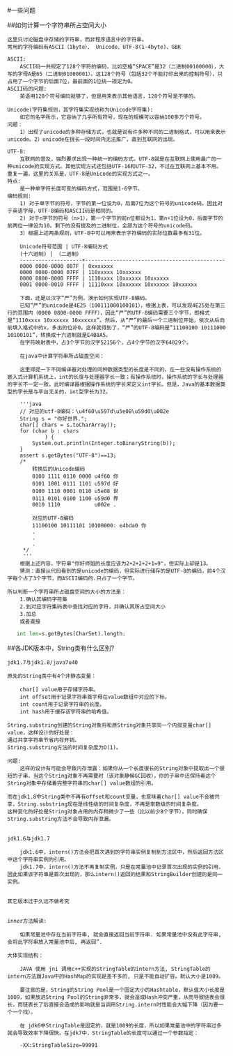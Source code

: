 #一些问题

##如何计算一个字符串所占空间大小

    这里只讨论磁盘中存储的字符串，而非程序语言中的字符串。
    常用的字符编码有ASCII（1byte）、 Unicode、UTF-8(1-4byte)、GBK
    
    ASCII:
        ASCII码一共规定了128个字符的编码，比如空格“SPACE”是32（二进制00100000），大写的字母A是65（二进制01000001）。这128个符号（包括32个不能打印出来的控制符号），只占用了一个字节的后面7位，最前面的1位统一规定为0。
    ASCII码的问题:
        英语用128个符号编码就够了，但是用来表示其他语言，128个符号是不够的。
        
    Unicode(字符集规则，其字符集实现统称为Unicode字符集):
        如它的名字所示，它容纳了几乎所有符号，现在的规模可以容纳100多万个符号。
    问题：
        1）出现了unicode的多种存储方式，也就是说有许多种不同的二进制格式，可以用来表示unicode。2）unicode在很长一段时间内无法推广，直到互联网的出现。
        
    UTF-8:
        互联网的普及，强烈要求出现一种统一的编码方式。UTF-8就是在互联网上使用最广的一种unicode的实现方式。其他实现方式还包括UTF-16和UTF-32，不过在互联网上基本不用。重复一遍，这里的关系是，UTF-8是Unicode的实现方式之一。
    特点:
        是一种单字符长度可变的编码方式，范围是1-6字节。
    编码规则:
        1) 对于单字节的符号，字节的第一位设为0，后面7位为这个符号的unicode码。因此对于英语字母，UTF-8编码和ASCII码是相同的。
        2) 对于n字节的符号（n>1），第一个字节的前n位都设为1，第n+1位设为0，后面字节的前两位一律设为10。剩下的没有提及的二进制位，全部为这个符号的unicode码。
        3）根据上述两条规则，UTF-8中可以用来表示字符编码的实际位数最多有31位。
        
        Unicode符号范围 | UTF-8编码方式
        (十六进制) | （二进制）
        --------------------+---------------------------------------------
        0000 0000-0000 007F | 0xxxxxxx
        0000 0080-0000 07FF | 110xxxxx 10xxxxxx
        0000 0800-0000 FFFF | 1110xxxx 10xxxxxx 10xxxxxx
        0001 0000-0010 FFFF | 11110xxx 10xxxxxx 10xxxxxx 10xxxxxx
        
        下面，还是以汉字“严”为例，演示如何实现UTF-8编码。
        已知“严”的unicode是4E25（100111000100101），根据上表，可以发现4E25处在第三行的范围内（0000 0800-0000 FFFF），因此“严”的UTF-8编码需要三个字节，即格式是“1110xxxx 10xxxxxx 10xxxxxx”。然后，从“严”的最后一个二进制位开始，依次从后向前填入格式中的x，多出的位补0。这样就得到了，“严”的UTF-8编码是“11100100 10111000 10100101”，转换成十六进制就是E4B8A5。
        在字符映射表中，占3个字节的汉字52156个，占4个字节的汉字64029个。
        
        在java中计算字符串所占磁盘空间：
         
        这里得提一下不同编译器对处理的同种数据类型的长度是不同的，在一些没有操作系统的嵌入式计算机系统上，int的长度与处理器字长一致；有操作系统时，操作系统的字长与处理器的字长不一定一致，此时编译器根据操作系统的字长来定义int字长。但是，Java的基本数据类型的字长是与平台无关的，int型字长为32。

        '''java
        // 对应的utf-8编码：\u4f60\u597d\u5e08\u59d0\u002e
        String s = "你好世界.";
        char[] chars = s.toCharArray();
        for (char b : chars
                ) {
            System.out.println(Integer.toBinaryString(b));
        }
        assert s.getBytes("UTF-8")==13;
        /*
            转换后的Unicode编码
            0100 1111 0110 0000 u4f60 你
            0101 1001 0111 1101 u597d 好
            0100 1110 0001 0110 u5e08 世
            0111 0101 0100 1100 u59d0 界
            0010 1110           u002e .

            对应的UTF-8编码
            11100100 10111101 10100000: e4bda0 你
            .
            .
            .
         */
         '''
        根据上述内容，字符串"你好师姐的长度应该为2+2+2+2+1=9"，但实际上却是13。
        猜测：直接从代码看到的是unicode的编码，但实际进行储存的是UTF-8的编码，前4个汉字每个占了3个字节，而ASCII编码的.只占了一个字节。
        
    所以判断一个字符串所占磁盘空间的大小的方法是：
        1.确认其编码字符集
        2.到对应字符集码表中查找对应的字符，并确认其所占空间大小
        3.加总
        或者直接
```python
   int len=s.getBytes(CharSet).length;
```  
         
##各JDK版本中，String类有什么区别?
    
    jdk1.7与jdk1.8/java7u40
    
    原先的String类中有4个非静态变量：
    
        char[] value用于存储字符串。
        int offset用于记录字符串首字母在value数组中对应的下标。
        int count用于记录字符串的长度。
        int hash用于缓存该字符串的哈希值。
        
    String.substring创建的String对象将和原String对象共享同一个内部变量char[] value，这样设计的好处是：
    通过共享字符串节省内存开销。
    String.substring方法的时间复杂度为O(1)。
    
    问题:
        这样的设计有可能会导致内存泄露：如果你从一个长度很长的String对象中提取出一个很短的子串，当这个String对象不再需要时（该对象静候GC回收），你的子串中还保持着这个String对象中存储着完整字符串的char[] value数组的引用。
    
    而在jdk1.8中String类中不再有offset和count变量，也意味着char[] value不会被共享，String.substring现在是线性级的时间复杂度，不再是常数级的时间复杂度。
    这种变化的好处是String对象占用的内存稍微少了一些（比以前少8个字节），同时确保String.substring方法不会导致内存泄漏。
    
    
    jdk1.6与jdk1.7
    
        jdk1.6中，intern()方法会把首次遇到的字符串实例复制到方法区中，然后返回方法区中这个字符串实例的引用。
        jdk1.7中，intern()方法不再复制实例，只是在常量池中记录首次出现的实例的引用，因此如果该字符串是首次出现的，那么intern()返回的结果和StringBuilder创建的是同一实例。
    
    
    其它版本过于久远不做考究
    
    
    inner方法解读:
    
        如果常量池中存在当前字符串, 就会直接返回当前字符串. 如果常量池中没有此字符串, 会将此字符串放入常量池中后, 再返回”.
    
    大体实现结构：
    
        JAVA 使用 jni 调用c++实现的StringTable的intern方法, StringTable的intern方法跟Java中的HashMap的实现是差不多的, 只是不能自动扩容。默认大小是1009。
        
        要注意的是，String的String Pool是一个固定大小的Hashtable，默认值大小长度是1009，如果放进String Pool的String非常多，就会造成Hash冲突严重，从而导致链表会很长，而链表长了后直接会造成的影响就是当调用String.intern时性能会大幅下降（因为要一个一个找）。
        
        在 jdk6中StringTable是固定的，就是1009的长度，所以如果常量池中的字符串过多就会导致效率下降很快。在jdk7中，StringTable的长度可以通过一个参数指定：
        
        -XX:StringTableSize=99991
